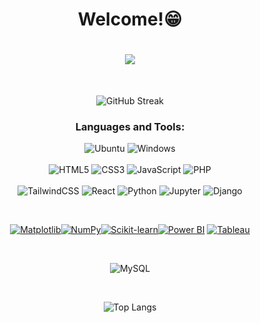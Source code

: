 <h1 align=center> Welcome!😁 </h1>
<h1 align=center><img src="https://readme-typing-svg.herokuapp.com?font=jetbrains+mono&color=%teal&size=20&center=true&vCenter=true&lines=ANDRIAMBOLOLOHASINA+Yvan+Faideau"></h1>

<br>

<div align="center">

![GitHub Streak](https://streak-stats.demolab.com/?user=yvanfai&theme=dark&hide_border=true) 

</div>

<h3 align="center">Languages and Tools:</h3>
<div align="center"> 


    
![Ubuntu](https://img.shields.io/badge/Ubuntu-E95420?style=for-the-badge&logo=ubuntu&logoColor=white) ![Windows](https://img.shields.io/badge/Windows-0078D6?style=for-the-badge&logo=windows&logoColor=white)
<br>    
![HTML5](https://img.shields.io/badge/html5-%23E34F26.svg?style=for-the-badge&logo=html5&logoColor=white) ![CSS3](https://img.shields.io/badge/css3-%231572B6.svg?style=for-the-badge&logo=css3&logoColor=white) ![JavaScript](https://img.shields.io/badge/javascript-%23323330.svg?style=for-the-badge&logo=javascript&logoColor=%23F7DF1E) ![PHP](https://img.shields.io/badge/php-%23777BB4.svg?style=for-the-badge&logo=php&logoColor=white)
<br>    
![TailwindCSS](https://img.shields.io/badge/tailwindcss-%2338B2AC.svg?style=for-the-badge&logo=tailwind-css&logoColor=white) ![React](https://img.shields.io/badge/react-%2320232a.svg?style=for-the-badge&logo=react&logoColor=%2361DAFB) ![Python](https://img.shields.io/badge/python-%2314354C.svg?style=for-the-badge&logo=python&logoColor=white) ![Jupyter](https://img.shields.io/badge/jupyter-%23F37626.svg?style=for-the-badge&logo=jupyter&logoColor=white) ![Django](https://img.shields.io/badge/django-%23092E20.svg?style=for-the-badge&logo=django&logoColor=white)

<br>

[![Matplotlib](https://img.shields.io/badge/Matplotlib-3B5284?style=for-the-badge&logo=python&logoColor=white)](https://matplotlib.org/)[![NumPy](https://img.shields.io/badge/NumPy-013243?style=for-the-badge&logo=numpy&logoColor=white)](https://numpy.org/)[![Scikit-learn](https://img.shields.io/badge/Scikit--Learn-F7931E?style=for-the-badge&logo=scikit-learn&logoColor=white)](https://scikit-learn.org/)[![Power BI](https://img.shields.io/badge/PowerBI-F2C811?style=for-the-badge&logo=powerbi&logoColor=black)](https://powerbi.microsoft.com/) [![Tableau](https://img.shields.io/badge/Tableau-E97627?style=for-the-badge&logo=tableau&logoColor=white)](https://www.tableau.com/)


<br>


 
![MySQL](https://img.shields.io/badge/mysql-%2300f.svg?style=for-the-badge&logo=mysql&logoColor=white) 

<br>

![Top Langs](https://github-readme-stats.vercel.app/api/top-langs/?username=yvanfai&layout=compact&theme=dark)



    
</div>
